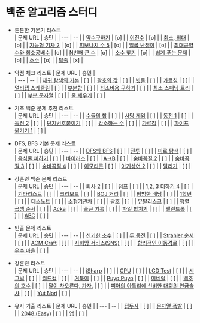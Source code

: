 # 백준 알고리즘 스터디

- 튼튼한 기본기 리스트   
  | 문제 URL | 승민 |
  | --- | -- |
  | [약수구하기](https://www.acmicpc.net/problem/2501) | [o] |
  | [이진수](https://www.acmicpc.net/problem/3460) | [o] |
  | [최소, 최대](https://www.acmicpc.net/problem/10818) | [o] |
  | [지능형 기차 2](https://www.acmicpc.net/problem/2460) | [o] |
  | [피보나치 수 5](https://www.acmicpc.net/problem/10870) | [o] |
  | [일곱 난쟁이](https://www.acmicpc.net/problem/2309) | [o] |
  | [최대공약수와 최소공배수](https://www.acmicpc.net/problem/2609) | [o] |
  | [N번째 큰 수](https://www.acmicpc.net/problem/2693) | [o] |
  | [소수 찾기](https://www.acmicpc.net/problem/1978) | [o] |
  | [쉽게 푸는 문제](https://www.acmicpc.net/problem/1292) | [o] |
  | [소수](https://www.acmicpc.net/problem/2581) | [o] |
  | [탈출](https://www.acmicpc.net/problem/3055) | [x] |

- 약점 체크 리스트
  | 문제 URL | 승민 |   
  | --- | -- |
  | [재귀 탐색의 기본](https://www.acmicpc.net/problem/14888) | [ ] |
  | [괄호의 값](https://www.acmicpc.net/problem/2504) | [ ] |
  | [빗물](https://www.acmicpc.net/problem/14719) | [ ] |
  | [가르침](https://www.acmicpc.net/problem/1062) | [ ] |
  | [멀티탭 스케줄링](https://www.acmicpc.net/problem/1700) | [ ] |
  | [부분합](https://www.acmicpc.net/problem/1806) | [ ] |
  | [최소비용 구하기](https://www.acmicpc.net/problem/1916) | [ ] |
  | [최소 스패닝 트리](https://www.acmicpc.net/problem/1197) | [ ] |
  | [부분 문자열](https://www.acmicpc.net/problem/16916) | [ ] |
  | [줄 세우기](https://www.acmicpc.net/problem/2252) | [ ] |

- 기초 백준 문제 추천 리스트   
  | 문제 URL | 승민 |
  | --- | -- |
  | [수들의 합](https://www.acmicpc.net/problem/1789) | [ ] |
  | [사탕 게임](https://www.acmicpc.net/problem/3085) | [ ] |
  | [동전 1](https://www.acmicpc.net/problem/2293) | [ ] |
  | [동전 2](https://www.acmicpc.net/problem/2294) | [ ] |
  | [단지번호붙이기](https://www.acmicpc.net/problem/2667) | [ ] |
  | [감소하는 수](https://www.acmicpc.net/problem/1038) | [ ] |
  | [가르침](https://www.acmicpc.net/problem/1062) | [ ] |
  | [파이프 옮기기 1](https://www.acmicpc.net/problem/17070) | [ ] |

- DFS, BFS 기본 문제 리스트   
  | 문제 URL | 승민 |
  | --- | -- |
  | [DFS와 BFS](https://www.acmicpc.net/problem/1260) | [ ] |
  | [전투](https://www.acmicpc.net/problem/1303) | [ ] |
  | [미로 탐색](https://www.acmicpc.net/problem/2178) | [ ] |
  | [음식물 피하기](https://www.acmicpc.net/problem/1743) | [ ] |
  | [바이러스](https://www.acmicpc.net/problem/2606) | [ ] |
  | [A->B](https://www.acmicpc.net/problem/16953) | [ ] |
  | [숨바꼭질 2](https://www.acmicpc.net/problem/12851) | [ ] |
  | [숨바꼭질 3](https://www.acmicpc.net/problem/13549) | [ ] |
  | [숨바꼭질 4](https://www.acmicpc.net/problem/13913) | [ ] |
  | [이모티콘](https://www.acmicpc.net/problem/14226) | [ ] |
  | [아기상어 2](https://www.acmicpc.net/problem/17086) | [ ] |
  | [달리기](https://www.acmicpc.net/problem/16930) | [ ] |

- 강훈련 백준 문제 리스트   
  | 문제 URL | 승민 |
  | --- | -- |
  | [퇴사 2](https://www.acmicpc.net/problem/15486) | [ ] |
  | [점프](https://www.acmicpc.net/problem/1890) | [ ] |
  | [1,2, 3 더하기 4](https://www.acmicpc.net/problem/15989) | [ ] |
  | [기타리스트](https://www.acmicpc.net/problem/1495) | [ ] |
  | [크리보드](https://www.acmicpc.net/problem/11058) | [ ] |
  | [BOJ 거리](https://www.acmicpc.net/problem/12026) | [ ] |
  | [평범한 배낭](https://www.acmicpc.net/problem/12865) | [ ] |
  | [1학년](https://www.acmicpc.net/problem/5557) | [ ] |
  | [데스노트](https://www.acmicpc.net/problem/2281) | [ ] |
  | [소형기관차](https://www.acmicpc.net/problem/2616) | [ ] |
  | [괄호](https://www.acmicpc.net/problem/10422) | [ ] |
  | [뮤탈리스크](https://www.acmicpc.net/problem/12869) | [ ] |
  | [행렬 곱셈 순서](https://www.acmicpc.net/problem/11049) | [ ] |
  | [Acka](https://www.acmicpc.net/problem/12996) | [ ] |
  | [출근 기록](https://www.acmicpc.net/problem/14238) | [ ] |
  | [파일 합치기](https://www.acmicpc.net/problem/11066) | [ ] |
  | [팰린드롬](https://www.acmicpc.net/problem/10942) | [ ] |
  | [ABC](https://www.acmicpc.net/problem/12969) | [ ] |

- 빈출 문제 리스트   
  | 문제 URL | 승민 |
  | --- | -- |
  | [신기한 소수](https://www.acmicpc.net/problem/2023) | [ ] |
  | [두 동전](https://www.acmicpc.net/problem/16197) | [ ] |
  | [Strahler 순서](https://www.acmicpc.net/problem/9470) | [ ] |
  | [ACM Craft](https://www.acmicpc.net/problem/1005) | [ ] |
  | [사회망 서비스(SNS)](https://www.acmicpc.net/problem/2533) | [ ] |
  | [합리적인 이동경로](https://www.acmicpc.net/problem/2176) | [ ] |
  | [우수 마을](https://www.acmicpc.net/problem/1949) | [ ] |

- 강훈련 리스트   
  | 문제 URL | 승민 |
  | --- | -- |
  | [iSharp](https://www.acmicpc.net/problem/3568) | [ ] |
  | [CPU](https://www.acmicpc.net/problem/16506) | [ ] |
  | [LCD Test](https://www.acmicpc.net/problem/2290) | [ ] |
  | [시그널](https://www.acmicpc.net/problem/16113) | [ ] |
  | [월드컵](https://www.acmicpc.net/problem/6987) | [ ] |
  | [거북이](https://www.acmicpc.net/problem/8911) | [ ] |
  | [Puyo Puyo](https://www.acmicpc.net/problem/11559) | [ ] |
  | [미네랄](https://www.acmicpc.net/problem/2933) | [ ] |
  | [백조의 호수](https://www.acmicpc.net/problem/3197) | [ ] |
  | [달이 차오른다, 가자.](https://www.acmicpc.net/problem/1194) | [ ] |
  | [피아의 아틀리에 신비한 대회의 연금술사](https://www.acmicpc.net/problem/15898) | [ ] |
  | [Yut Nori](https://www.acmicpc.net/problem/15778) | [ ] |

- 유사 기출 리스트
  | 문제 URL | 승민 |
  | --- | -- |
  | [접두사](https://www.acmicpc.net/problem/1141) | [ ] |
  | [문자열 폭발](https://www.acmicpc.net/problem/9935) | [ ] |
  | [2048 (Easy)](https://www.acmicpc.net/problem/12100) | [ ] |
  | [앱](https://www.acmicpc.net/problem/7579) | [ ] |
